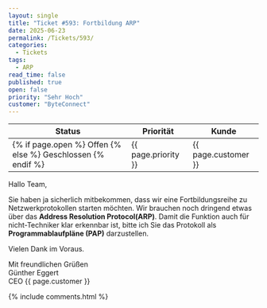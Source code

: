 ```yaml
---
layout: single
title: "Ticket #593: Fortbildung ARP"
date: 2025-06-23
permalink: /Tickets/593/
categories:
  - Tickets
tags:
  - ARP
read_time: false
published: true
open: false
priority: "Sehr Hoch"
customer: "ByteConnect"
---
```


| Status | Priorität | Kunde |
|--------|----------|--------|
| {% if page.open %} Offen {% else %} Geschlossen {% endif %} | {{ page.priority }} | {{ page.customer }} |

Hallo Team,

Sie haben ja sicherlich mitbekommen, dass wir eine Fortbildungsreihe zu Netzwerkprotokollen starten möchten.
Wir brauchen noch dringend etwas über das **Address Resolution Protocol(ARP)**.
Damit die Funktion auch für nicht-Techniker klar erkennbar ist, bitte ich Sie das Protokoll als **Programmablaufpläne (PAP)** darzustellen.

Vielen Dank im Voraus.

Mit freundlichen Grüßen  
Günther Eggert  
CEO {{ page.customer }}

{% include comments.html %}
